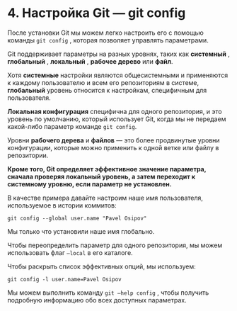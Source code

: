 # 4. Настройка Git — git config

После установки Git мы можем легко настроить его с помощью команды `git config` , которая позволяет управлять параметрами.

Git поддерживает параметры на разных уровнях, таких как __системный__ , __глобальный__ , __локальный__ , __рабочее дерево__ или __файл__.

Хотя __системные__ настройки являются общесистемными и применяются к каждому пользователю и всем его репозиториям в системе, __глобальный__ уровень относится к настройкам, специфичным для пользователя.

__Локальная конфигурация__ специфична для одного репозитория, и это уровень по умолчанию, который использует Git, когда мы не передаем какой-либо параметр команде `git config`.

Уровни __рабочего дерева__ и __файлов__ — это более продвинутые уровни конфигурации, которые можно применить к одной ветке или файлу в репозитории.

__Кроме того, Git определяет эффективное значение параметра, сначала проверяя локальный уровень, а затем переходит к системному уровню, если параметр не установлен.__

В качестве примера давайте настроим наше имя пользователя, используемое в истории коммитов:
```
git config --global user.name "Pavel Osipov"
```
Мы только что установили наше имя глобально.

Чтобы переопределить параметр для одного репозитория, мы можем использовать флаг `–local` в его каталоге.

Чтобы раскрыть список эффективных опций, мы используем:
```
git config -l user.name=Pavel Osipov
```

Мы можем выполнить команду `git –help config` , чтобы получить подробную информацию обо всех доступных параметрах.